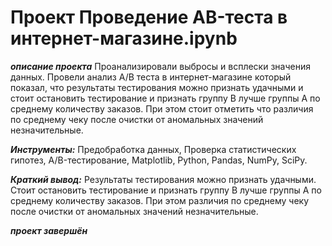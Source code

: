 # Проект Проведение AB-теста в интернет-магазине.ipynb

 ***описание проекта*** Проанализировали выбросы и всплески значения данных. Провели анализ А/В теста в интернет-магазине который показал, что результаты тестирования можно признать удачными и стоит остановить тестирование и признать группу B лучше группы А по среднему количеству заказов. При этом стоит отметить что различия по среднему чеку после очистки от аномальных значений незначительные.

***Инструменты:*** Предобработка данных, Проверка статистических гипотез, A/B-тестирование, Matplotlib, Python, Pandas, NumPy, SciPy. 

***Краткий вывод:*** Результаты тестирования можно признать удачными. Стоит остановить тестирование и признать группу B лучше группы А по среднему количеству заказов. При этом различия по среднему чеку после очистки от аномальных значений незначительные.

***проект завершён***

  